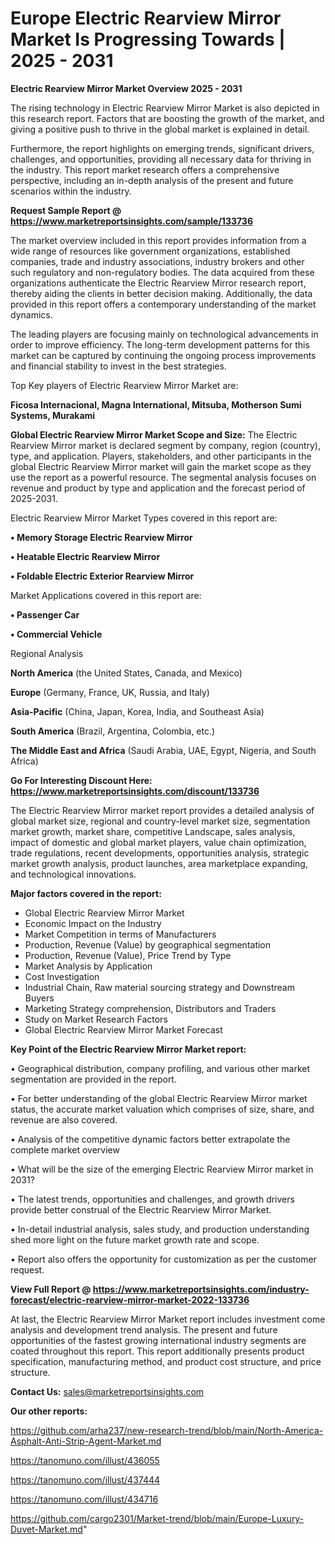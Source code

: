 # Europe Electric Rearview Mirror Market Is Progressing Towards | 2025 - 2031

<Strong> Electric Rearview Mirror Market Overview 2025 - 2031</strong>

The rising technology in Electric Rearview Mirror Market is also depicted in this research report. Factors that are boosting the growth of the market, and giving a positive push to thrive in the global market is explained in detail.

Furthermore, the report highlights on emerging trends, significant drivers, challenges, and opportunities, providing all necessary data for thriving in the industry. This report market research offers a comprehensive perspective, including an in-depth analysis of the present and future scenarios within the industry.

<strong>Request Sample Report @ <a href=https://www.marketreportsinsights.com/sample/133736>https://www.marketreportsinsights.com/sample/133736</a></strong>

The market overview included in this report provides information from a wide range of resources like government organizations, established companies, trade and industry associations, industry brokers and other such regulatory and non-regulatory bodies. The data acquired from these organizations authenticate the Electric Rearview Mirror research report, thereby aiding the clients in better decision making. Additionally, the data provided in this report offers a contemporary understanding of the market dynamics.

The leading players are focusing mainly on technological advancements in order to improve efficiency. The long-term development patterns for this market can be captured by continuing the ongoing process improvements and financial stability to invest in the best strategies.

Top Key players of Electric Rearview Mirror Market are:

<strong>Ficosa Internacional, Magna International, Mitsuba, Motherson Sumi Systems, Murakami</strong>

<strong><b>Global Electric Rearview Mirror Market Scope and Size:</b></strong>
The Electric Rearview Mirror market is declared segment by company, region (country), type, and application. Players, stakeholders, and other participants in the global Electric Rearview Mirror market will gain the market scope as they use the report as a powerful resource. The segmental analysis focuses on revenue and product by type and application and the forecast period of 2025-2031.

Electric Rearview Mirror Market Types covered in this report are:

<strong>• Memory Storage Electric Rearview Mirror

• Heatable Electric Rearview Mirror

• Foldable Electric Exterior Rearview Mirror</strong>

Market Applications covered in this report are:

<strong>• Passenger Car

• Commercial Vehicle</strong> 

Regional Analysis

<strong>North America</strong> (the United States, Canada, and Mexico)

<strong>Europe</strong> (Germany, France, UK, Russia, and Italy)

<strong>Asia-Pacific</strong> (China, Japan, Korea, India, and Southeast Asia)

<strong>South America</strong> (Brazil, Argentina, Colombia, etc.)

<strong>The Middle East and Africa</strong> (Saudi Arabia, UAE, Egypt, Nigeria, and South Africa)

<strong>Go For Interesting Discount Here: <a href=https://www.marketreportsinsights.com/discount/133736>https://www.marketreportsinsights.com/discount/133736</a></strong>

The Electric Rearview Mirror market report provides a detailed analysis of global market size, regional and country-level market size, segmentation market growth, market share, competitive Landscape, sales analysis, impact of domestic and global market players, value chain optimization, trade regulations, recent developments, opportunities analysis, strategic market growth analysis, product launches, area marketplace expanding, and technological innovations.

<strong><b>Major factors covered in the report:</b></strong>
<ul>
  <li>Global Electric Rearview Mirror Market </li>
  <li>Economic Impact on the Industry</li>
  <li>Market Competition in terms of Manufacturers</li>
  <li>Production, Revenue (Value) by geographical segmentation</li>
  <li>Production, Revenue (Value), Price Trend by Type</li>
  <li>Market Analysis by Application</li>
  <li>Cost Investigation</li>
  <li>Industrial Chain, Raw material sourcing strategy and Downstream Buyers</li>
  <li>Marketing Strategy comprehension, Distributors and Traders</li>
  <li>Study on Market Research Factors</li>
  <li>Global Electric Rearview Mirror Market Forecast</li>
</ul>

<strong><b>Key Point of the Electric Rearview Mirror Market report:</b></strong>

• Geographical distribution, company profiling, and various other market segmentation are provided in the report.

• For better understanding of the global Electric Rearview Mirror market status, the accurate market valuation which comprises of size, share, and revenue are also covered.

• Analysis of the competitive dynamic factors better extrapolate the complete market overview

• What will be the size of the emerging Electric Rearview Mirror market in 2031?

• The latest trends, opportunities and challenges, and growth drivers provide better construal of the Electric Rearview Mirror Market.

• In-detail industrial analysis, sales study, and production understanding shed more light on the future market growth rate and scope.

• Report also offers the opportunity for customization as per the customer request.

<strong><b>View Full Report @ <a href=https://www.marketreportsinsights.com/industry-forecast/electric-rearview-mirror-market-2022-133736>https://www.marketreportsinsights.com/industry-forecast/electric-rearview-mirror-market-2022-133736</a></b></strong>


At last, the Electric Rearview Mirror Market report includes investment come analysis and development trend analysis. The present and future opportunities of the fastest growing international industry segments are coated throughout this report. This report additionally presents product specification, manufacturing method, and product cost structure, and price structure.

<strong>Contact Us:</strong>
sales@marketreportsinsights.com

<strong>Our other reports:</strong>

<a href=https://github.com/arha237/new-research-trend/blob/main/North-America-Asphalt-Anti-Strip-Agent-Market.md>https://github.com/arha237/new-research-trend/blob/main/North-America-Asphalt-Anti-Strip-Agent-Market.md</a>

<a href=https://tanomuno.com/illust/436055>https://tanomuno.com/illust/436055</a>

<a href=https://tanomuno.com/illust/437444>https://tanomuno.com/illust/437444</a>

<a href=https://tanomuno.com/illust/434716>https://tanomuno.com/illust/434716</a>

<a href=https://github.com/cargo2301/Market-trend/blob/main/Europe-Luxury-Duvet-Market.md>https://github.com/cargo2301/Market-trend/blob/main/Europe-Luxury-Duvet-Market.md</a>"
